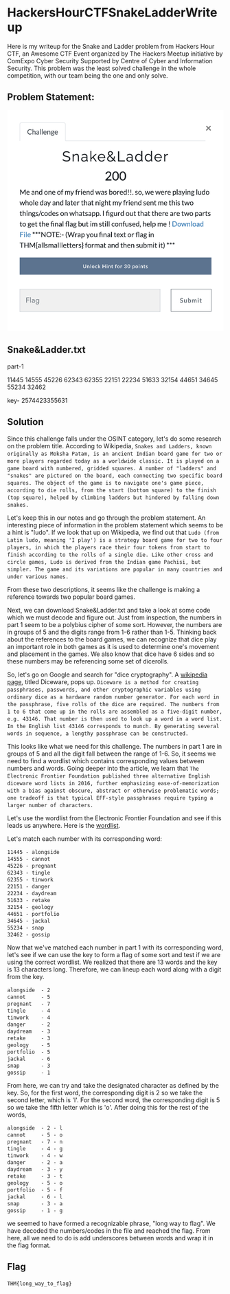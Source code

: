 # HackersHourCTFSnakeLadderWriteup

Here is my writeup for the Snake and Ladder problem from Hackers Hour CTF, an Awesome CTF Event organized by The Hackers Meetup initiative by ComExpo Cyber Security Supported by Centre of Cyber and Information Security. This problem was the least solved challenge in the whole competition, with our team being the one and only solve.

## Problem Statement:
![](https://github.com/csn3rd/HackersHourCTFSnakeLadderWriteup/blob/master/Screen%20Shot%202020-09-29%20at%209.51.08%20AM.png)

## Snake&Ladder.txt
part-1 

11445 14555 45226 62343 62355 22151 22234 51633 32154 44651 34645 55234 32462

key-
2574423355631

## Solution
Since this challenge falls under the OSINT category, let's do some research on the problem title. According to Wikipedia,
```Snakes and Ladders, known originally as Moksha Patam, is an ancient Indian board game for two or more players regarded today as a worldwide classic. It is played on a game board with numbered, gridded squares. A number of "ladders" and "snakes" are pictured on the board, each connecting two specific board squares. The object of the game is to navigate one's game piece, according to die rolls, from the start (bottom square) to the finish (top square), helped by climbing ladders but hindered by falling down snakes.```

Let's keep this in our notes and go through the problem statement. An interesting piece of information in the problem statement which seems to be a hint is "ludo". If we look that up on Wikipedia, we find out that
```Ludo (from Latin ludo, meaning 'I play') is a strategy board game for two to four players, in which the players race their four tokens from start to finish according to the rolls of a single die. Like other cross and circle games, Ludo is derived from the Indian game Pachisi, but simpler. The game and its variations are popular in many countries and under various names.```

From these two descriptions, it seems like the challenge is making a reference towards two popular board games.

Next, we can download Snake&Ladder.txt and take a look at some code which we must decode and figure out. Just from inspection, the numbers in part 1 seem to be a polybius cipher of some sort. However, the numbers are in groups of 5 and the digits range from 1-6 rather than 1-5. Thinking back about the references to the board games, we can recognize that dice play an important role in both games as it is used to determine one's movement and placement in the games. We also know that dice have 6 sides and so these numbers may be referencing some set of dicerolls.

So, let's go on Google and search for "dice cryptography". A [wikipedia page](https://en.wikipedia.org/wiki/Diceware), titled Diceware, pops up.
```Diceware is a method for creating passphrases, passwords, and other cryptographic variables using ordinary dice as a hardware random number generator. For each word in the passphrase, five rolls of the dice are required. The numbers from 1 to 6 that come up in the rolls are assembled as a five-digit number, e.g. 43146. That number is then used to look up a word in a word list. In the English list 43146 corresponds to munch. By generating several words in sequence, a lengthy passphrase can be constructed.```

This looks like what we need for this challenge. The numbers in part 1 are in groups of 5 and all the digit fall between the range of 1-6. So, it seems we need to find a wordlist which contains corresponding values between numbers and words. Going deeper into the article, we learn that 
```The Electronic Frontier Foundation published three alternative English diceware word lists in 2016, further emphasizing ease-of-memorization with a bias against obscure, abstract or otherwise problematic words; one tradeoff is that typical EFF-style passphrases require typing a larger number of characters.```

Let's use the wordlist from the Electronic Frontier Foundation and see if this leads us anywhere. Here is the [wordlist](https://www.eff.org/files/2016/07/18/eff_large_wordlist.txt).

Let's match each number with its corresponding word:
```
11445 - alongside
14555 - cannot
45226 - pregnant
62343 - tingle
62355 - tinwork
22151 - danger
22234 - daydream
51633 - retake
32154 - geology
44651 - portfolio
34645 - jackal
55234 - snap
32462 - gossip
```

Now that we've matched each number in part 1 with its corresponding word, let's see if we can use the key to form a flag of some sort and test if we are using the correct wordlist. We realized that there are 13 words and the key is 13 characters long. Therefore, we can lineup each word along with a digit from the key.

```
alongside  - 2
cannot     - 5
pregnant   - 7
tingle     - 4
tinwork    - 4
danger     - 2
daydream   - 3
retake     - 3
geology    - 5
portfolio  - 5
jackal     - 6
snap       - 3
gossip     - 1
```

From here, we can try and take the designated character as defined by the key. So, for the first word, the corresponding digit is 2 so we take the second letter, which is 'l'. For the second word, the corresponding digit is 5 so we take the fifth letter which is 'o'. After doing this for the rest of the words,
```
alongside  - 2 - l
cannot     - 5 - o
pregnant   - 7 - n
tingle     - 4 - g
tinwork    - 4 - w
danger     - 2 - a
daydream   - 3 - y
retake     - 3 - t
geology    - 5 - o
portfolio  - 5 - f
jackal     - 6 - l
snap       - 3 - a
gossip     - 1 - g
```
we seemed to have formed a recognizable phrase, "long way to flag". We have decoded the numbers/codes in the file and reached the flag. From here, all we need to do is add underscores between words and wrap it in the flag format. 

## Flag

`THM{long_way_to_flag}`
